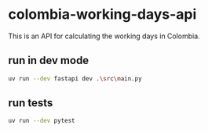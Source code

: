 # colombia-working-days-api

This is an API for calculating the working days in Colombia.

## run in dev mode

```bash
uv run --dev fastapi dev .\src\main.py
```

## run tests

```bash
uv run --dev pytest
```